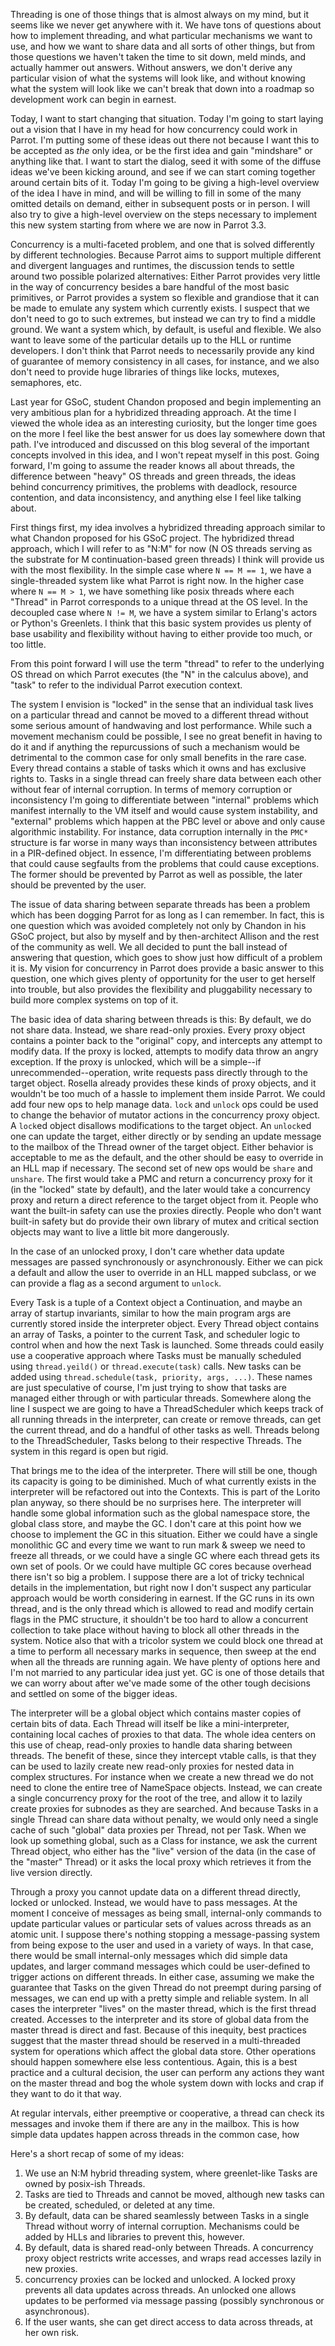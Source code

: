 Threading is one of those things that is almost always on my mind, but it
seems like we never get anywhere with it. We have tons of questions about how
to implement threading, and what particular mechanisms we want to use, and how
we want to share data and all sorts of other things, but from those questions
we haven't taken the time to sit down, meld minds, and actually hammer out
answers. Without answers, we don't derive any particular vision of what the
systems will look like, and without knowing what the system will look like we
can't break that down into a roadmap so development work can begin in earnest.

Today, I want to start changing that situation. Today I'm going to start
laying out a vision that I have in my head for how concurrency could work in
Parrot. I'm putting some of these ideas out there not because I want this to
be accepted as *the* only idea, or be the first idea and gain "mindshare" or
anything like that. I want to start the dialog, seed it with some of the
diffuse ideas we've been kicking around, and see if we can start coming
together around certain bits of it. Today I'm going to be giving a high-level
overview of the idea I have in mind, and will be willing to fill in some of
the many omitted details on demand, either in subsequent posts or in person.
I will also try to give a high-level overview on the steps necessary to
implement this new system starting from where we are now in Parrot 3.3.

Concurrency is a multi-faceted problem, and one that is solved differently by
different technologies. Because Parrot aims to support multiple different and
divergent languages and runtimes, the discussion tends to settle around two
possible polarized alternatives: Either Parrot provides very little in the way
of concurrency besides a bare handful of the most basic primitives, or Parrot
provides a system so flexible and grandiose that it can be made to emulate any
system which currently exists. I suspect that we don't need to go to such
extremes, but instead we can try to find a middle ground. We want a system
which, by default, is useful and flexible. We also want to leave some of the
particular details up to the HLL or runtime developers. I don't think that
Parrot needs to necessarily provide any kind of guarantee of memory
consistency in all cases, for instance, and we also don't need to provide
huge libraries of things like locks, mutexes, semaphores, etc.

Last year for GSoC, student Chandon proposed and begin implementing an very
ambitious plan for a hybridized threading approach. At the time I viewed the
whole idea as an interesting curiosity, but the longer time goes on the more
I feel like the best answer for us does lay somewhere down that path. I've
introduced and discussed on this blog several of the important concepts
involved in this idea, and I won't repeat myself in this post. Going forward,
I'm going to assume the reader knows all about threads, the difference between
"heavy" OS threads and green threads, the ideas behind concurrency primitives,
the problems with deadlock, resource contention, and data inconsistency, and
anything else I feel like talking about.

First things first, my idea involves a hybridized threading approach similar
to what Chandon proposed for his GSoC project. The hybridized thread approach,
which I will refer to as "N:M" for now (N OS threads serving as the substrate
for M continuation-based green threads) I think will provide us with the most
flexibility. In the simple case where `N == M == 1`, we have a single-threaded
system like what Parrot is right now. In the higher case where `N == M > 1`,
we have something like posix threads where each "Thread" in Parrot corresponds
to a unique thread at the OS level. In the decoupled case where `N != M`, we
have a system similar to Erlang's actors or Python's Greenlets. I think that
this basic system provides us plenty of base usability and flexibility without
having to either provide too much, or too little.

From this point forward I will use the term "thread" to refer to the
underlying OS thread on which Parrot executes (the "N" in the calculus above),
and "task" to refer to the individual Parrot execution context.

The system I envision is "locked" in the sense that an individual task lives
on a particular thread and cannot be moved to a different thread without some
serious amount of handwaving and lost performance. While such a movement
mechanism could be possible, I see no great benefit in having to do it and if
anything the repurcussions of such a mechanism would be detrimental to the
common case for only small benefits in the rare case. Every thread contains a
stable of tasks which it owns and has exclusive rights to. Tasks in a single
thread can freely share data between each other without fear of internal
corruption. In terms of memory corruption or inconsistency I'm going to
differentiate between "internal" problems which manifest internally to the
VM itself and would cause system instability, and "external" problems which
happen at the PBC level or above and only cause algorithmic instability. For
instance, data corruption internally in the `PMC*` structure is far worse in
many ways than inconsistency between attributes in a PIR-defined object. In
essence, I'm differentiating between problems that could cause segfaults from
the problems that could cause exceptions. The former should be prevented by
Parrot as well as possible, the later should be prevented by the user.

The issue of data sharing between separate threads has been a problem which
has been dogging Parrot for as long as I can remember. In fact, this is one
question which was avoided completely not only by Chandon in his GSoC project,
but also by myself and by then-architect Allison and the rest of the community
as well. We all decided to punt the ball instead of answering that question,
which goes to show just how difficult of a problem it is. My vision for
concurrency in Parrot does provide a basic answer to this question, one which
gives plenty of opportunity for the user to get herself into trouble, but
also provides the flexibility and pluggability necessary to build more complex
systems on top of it.

The basic idea of data sharing between threads is this: By default, we do not
share data. Instead, we share read-only proxies. Every proxy object contains a
pointer back to the "original" copy, and intercepts any attempt to modify
data. If the proxy is locked, attempts to modify data throw an angry
exception. If the proxy is unlocked, which will be a
simple--if unrecommended--operation, write requests pass directly through to
the target object. Rosella already provides these kinds of proxy objects, and
it wouldn't be too much of a hassle to implement them inside Parrot. We could
add four new ops to help manage data. `lock` and `unlock` ops could be used to
change the behavior of mutator actions in the concurrency proxy object. A
`lock`ed object disallows modifications to the target object. An `unlock`ed
one can update the target, either directly or by sending an update message to
the mailbox of the Thread owner of the target object. Either behavior is
acceptable to me as the default, and the other should be easy to override in
an HLL map if necessary. The second set of new ops would be `share` and
`unshare`. The first would take a PMC and return a concurrency proxy for it
(in the "locked" state by default), and the later would take a concurrency
proxy and return a direct reference to the target object from it. People who
want the built-in safety can use the proxies directly. People who don't want
built-in safety but do provide their own library of mutex and critical section
objects may want to live a little bit more dangerously.

In the case of an unlocked proxy, I don't care whether data update messages
are passed synchronously or asynchronously. Either we can pick a default and
allow the user to override in an HLL mapped subclass, or we can provide a flag
as a second argument to `unlock`.

Every Task is a tuple of a Context object a Continuation, and maybe an array
of startup invariants, similar to how the main program args are currently
stored inside the interpreter object. Every Thread object contains an array
of Tasks, a pointer to the current Task, and scheduler logic to control when
and how the next Task is launched. Some threads could easily use a cooperative
approach where Tasks must be manually scheduled using `thread.yeild()` or
`thread.execute(task)` calls. New tasks can be added using
`thread.schedule(task, priority, args, ...)`. These names are just speculative
of course, I'm just trying to show that tasks are managed either through or
with particular threads. Somewhere along the line I suspect we are going to
have a ThreadScheduler which keeps track of all running threads in the
interpreter, can create or remove threads, can get the current thread, and do
a handful of other tasks as well. Threads belong to the ThreadScheduler, Tasks
belong to their respective Threads. The system in this regard is open but
rigid.

That brings me to the idea of the interpreter. There will still be one, though
its capacity is going to be diminished. Much of what currently exists in the
interpreter will be refactored out into the Contexts. This is part of the
Lorito plan anyway, so there should be no surprises here. The interpreter will
handle some global information such as the global namespace store, the global
class store, and maybe the GC. I don't care at this point how we choose to
implement the GC in this situation. Either we could have a single monolithic
GC and every time we want to run mark & sweep we need to freeze all threads,
or we could have a single GC where each thread gets its own set of pools. Or
we could have multiple GC cores because overhead there isn't so big a problem.
I suppose there are a lot of tricky technical details in the implementation,
but right now I don't suspect any particular approach would be worth
considering in earnest. If the GC runs in its own thread, and is the only
thread which is allowed to read and modify certain flags in the PMC structure,
it shouldn't be too hard to allow a concurrent collection to take place
without having to block all other threads in the system. Notice also that with
a tricolor system we could block one thread at a time to perform all necessary
marks in sequence, then sweep at the end when all the threads are running
again. We have plenty of options here and I'm not married to any particular
idea just yet. GC is one of those details that we can worry about after we've
made some of the other tough decisions and settled on some of the bigger
ideas.

The interpreter will be a global object which contains master copies of
certain bits of data. Each Thread will itself be like a mini-interpreter,
containing local caches of proxies to that data. The whole idea centers on
this use of cheap, read-only proxies to handle data sharing between threads.
The benefit of these, since they intercept vtable calls, is that they can be
used to lazily create new read-only proxies for nested data in complex
structures. For instance when we create a new thread we do not need to clone
the entire tree of NameSpace objects. Instead, we can create a single
concurrency proxy for the root of the tree, and allow it to lazily create
proxies for subnodes as they are searched. And because Tasks in a single
Thread can share data without penalty, we would only need a single cache of
such "global" data proxies per Thread, not per Task. When we look up something
global, such as a Class for instance, we ask the current Thread object, who
either has the "live" version of the data (in the case of the "master" Thread)
or it asks the local proxy which retrieves it from the live version directly.

Through a proxy you cannot update data on a different thread directly, locked
or unlocked. Instead, we would have to pass messages. At the moment I conceive
of messages as being small, internal-only commands to update particular values
or particular sets of values across threads as an atomic unit. I suppose
there's nothing stopping a message-passing system from being expose to the
user and used in a variety of ways. In that case, there would be small
internal-only messages which did simple data updates, and larger command
messages which could be user-defined to trigger actions on different threads.
In either case, assuming we make the guarantee that Tasks on the given Thread
do not preempt during parsing of messages, we can end up with a pretty simple
and reliable system. In all cases the interpreter "lives" on the master
thread, which is the first thread created. Accesses to the interpreter and its
store of global data from the master thread is direct and fast. Because of
this inequity, best practices suggest that the master thread should be
reserved in a multi-threaded system for operations which affect the global
data store. Other operations should happen somewhere else less contentious.
Again, this is a best practice and a cultural decision, the user can perform
any actions they want on the master thread and bog the whole system down
with locks and crap if they want to do it that way.

At regular intervals, either preemptive or cooperative, a thread can check
its messages and invoke them if there are any in the mailbox. This is how
simple data updates happen across threads in the common case, how

Here's a short recap of some of my ideas:

1. We use an N:M hybrid threading system, where greenlet-like Tasks are owned
   by posix-ish Threads.
2. Tasks are tied to Threads and cannot be moved, although new tasks can be
   created, scheduled, or deleted at any time.
3. By default, data can be shared seamlessly between Tasks in a single Thread
   without worry of internal corruption. Mechanisms could be added by HLLs and
   libraries to prevent this, however.
4. By default, data is shared read-only between Threads. A concurrency proxy
   object restricts write accesses, and wraps read accesses lazily in new
   proxies.
5. concurrency proxies can be locked and unlocked. A locked proxy prevents all
   data updates across threads. An unlocked one allows updates to be performed
   via message passing (possibly synchronous or asynchronous).
6. If the user wants, she can get direct access to data across threads, at her
   own risk.

